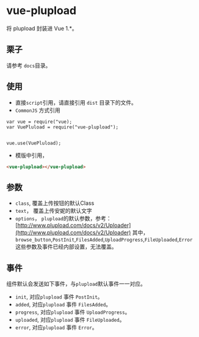 # vue-plupload

将 plupload 封装进 Vue 1.*。

## 栗子

请参考 `docs`目录。


## 使用

- 直接`script`引用，请直接引用 `dist` 目录下的文件。
- `CommonJS` 方式引用
```JS
var vue = require("vue);
var VuePluload = require("vue-plupload");


vue.use(VuePluload);
```
- 模版中引用，
```HTML
<vue-plupload></vue-plupload>
```

## 参数

- `class`, 覆盖上传按钮的默认Class
- `text`， 覆盖上传安妮的默认文字
- `options`， `plupload`的默认参数，参考：[http://www.plupload.com/docs/v2/Uploader](http://www.plupload.com/docs/v2/Uploader)
其中，`browse_button`,`PostInit`,`FilesAdded`,`UploadProgress`,`FileUploaded`,`Error` 这些参数及事件已经内部设置，无法覆盖。

## 事件

组件默认会发送如下事件，与`plupload`默认事件一一对应。
- `init`, 对应`plupload` 事件 `PostInit`。
- `added`, 对应`plupload` 事件 `FilesAdded`。
- `progress`, 对应`plupload` 事件 `UploadProgress`。
- `uploaded`, 对应`plupload` 事件 `FileUploaded`。
- `error`, 对应`plupload` 事件 `Error`。